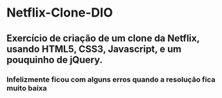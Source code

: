# Netflix-Clone-DIO
## Exercício de criação de um clone da Netflix, usando HTML5, CSS3, Javascript, e um pouquinho de jQuery.


### Infelizmente ficou com alguns erros quando a resolução fica muito baixa